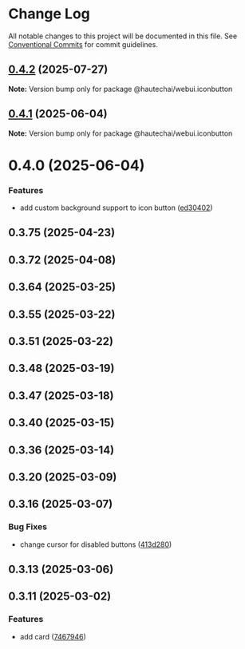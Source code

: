 # Change Log

All notable changes to this project will be documented in this file.
See [Conventional Commits](https://conventionalcommits.org) for commit guidelines.

## [0.4.2](https://github.com/HautechAI/webui/compare/@hautechai/webui.iconbutton@0.4.1...@hautechai/webui.iconbutton@0.4.2) (2025-07-27)

**Note:** Version bump only for package @hautechai/webui.iconbutton

## [0.4.1](https://github.com/HautechAI/webui/compare/@hautechai/webui.iconbutton@0.4.0...@hautechai/webui.iconbutton@0.4.1) (2025-06-04)

**Note:** Version bump only for package @hautechai/webui.iconbutton

# 0.4.0 (2025-06-04)

### Features

- add custom background support to icon button ([ed30402](https://github.com/HautechAI/webui/commit/ed30402854dc8c47d265276396ac263d11313dd4))

## 0.3.75 (2025-04-23)

## 0.3.72 (2025-04-08)

## 0.3.64 (2025-03-25)

## 0.3.55 (2025-03-22)

## 0.3.51 (2025-03-22)

## 0.3.48 (2025-03-19)

## 0.3.47 (2025-03-18)

## 0.3.40 (2025-03-15)

## 0.3.36 (2025-03-14)

## 0.3.20 (2025-03-09)

## 0.3.16 (2025-03-07)

### Bug Fixes

- change cursor for disabled buttons ([413d280](https://github.com/HautechAI/webui/commit/413d280bf83b04631f82ae76b0c8ad961d1abb65))

## 0.3.13 (2025-03-06)

## 0.3.11 (2025-03-02)

### Features

- add card ([7467946](https://github.com/HautechAI/webui/commit/7467946f02bdbd2c03463ba82103d928ab96211b))
